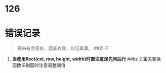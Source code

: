 # 126
# 错误记录

> 观书有会意处，题其衣裳，以记其事。
##ZHF
1. **当使用Rect(col, row, height, width)时要注意是先列后行**
##bz
2.霍夫变换函数识别圆时注意调整阈值

